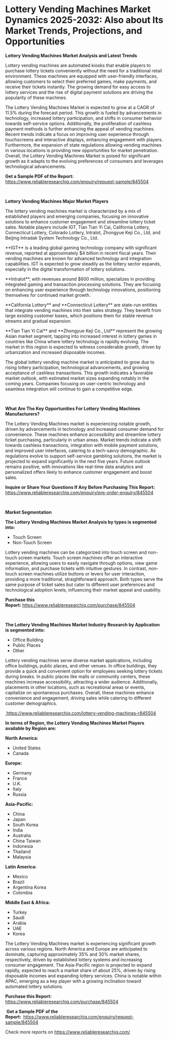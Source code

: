 <p><h1>Lottery Vending Machines Market Dynamics 2025-2032: Also about Its Market Trends, Projections, and Opportunities</h1></p><p><strong>Lottery Vending Machines Market Analysis and Latest Trends</strong></p>
<p><p>Lottery vending machines are automated kiosks that enable players to purchase lottery tickets conveniently without the need for a traditional retail environment. These machines are equipped with user-friendly interfaces, allowing customers to select their preferred games, make payments, and receive their tickets instantly. The growing demand for easy access to lottery services and the rise of digital payment solutions are driving the popularity of these machines.</p><p>The Lottery Vending Machines Market is expected to grow at a CAGR of 11.5% during the forecast period. This growth is fueled by advancements in technology, increased lottery participation, and shifts in consumer behavior towards self-service options. Additionally, the proliferation of cashless payment methods is further enhancing the appeal of vending machines. Recent trends indicate a focus on improving user experience through touchscreens and interactive displays, enhancing engagement with players. Furthermore, the expansion of state regulations allowing vending machines in various locations is providing new opportunities for market penetration. Overall, the Lottery Vending Machines Market is poised for significant growth as it adapts to the evolving preferences of consumers and leverages technological advancements.</p></p>
<p><strong>Get a Sample PDF of the Report:&nbsp;</strong> <a href="https://www.reliableresearchiq.com/enquiry/request-sample/845504?utm_campaign=3129&utm_medium=2&utm_source=Github&utm_content=ia&utm_term=09042025&utm_id=lottery-vending-machines">https://www.reliableresearchiq.com/enquiry/request-sample/845504</a></p>
<p>&nbsp;</p>
<p><strong>Lottery Vending Machines Major Market Players</strong></p>
<p><p>The lottery vending machines market is characterized by a mix of established players and emerging companies, focusing on innovative solutions to enhance customer engagement and streamline lottery ticket sales. Notable players include IGT, Tian Tian Yi Cai, California Lottery, Connecticut Lottery, Colorado Lottery, Intralot, Zhongyue Keji Co., Ltd, and Beijing Intradak System Technology Co., Ltd. </p><p>**IGT** is a leading global gaming technology company with significant revenue, reported at approximately $4 billion in recent fiscal years. Their vending machines are known for advanced technology and integration capabilities. IGT is expected to grow steadily as the lottery sector expands, especially in the digital transformation of lottery solutions.</p><p>**Intralot**, with revenues around $600 million, specializes in providing integrated gaming and transaction processing solutions. They are focusing on enhancing user experience through technology innovations, positioning themselves for continued market growth.</p><p>**California Lottery** and **Connecticut Lottery** are state-run entities that integrate vending machines into their sales strategy. They benefit from large existing customer bases, which positions them for stable revenue streams and gradual expansion.</p><p>**Tian Tian Yi Cai** and **Zhongyue Keji Co., Ltd** represent the growing Asian market segment, tapping into increased interest in lottery games in countries like China where lottery technology is rapidly evolving. The market in this region is expected to witness considerable growth, driven by urbanization and increased disposable incomes.</p><p>The global lottery vending machine market is anticipated to grow due to rising lottery participation, technological advancements, and growing acceptance of cashless transactions. This growth indicates a favorable market outlook, with estimated market sizes expanding notably in the coming years. Companies focusing on user-centric technology and seamless integration will continue to gain a competitive edge.</p></p>
<p>&nbsp;</p>
<p><strong>What Are The Key Opportunities For Lottery Vending Machines Manufacturers?</strong></p>
<p><p>The Lottery Vending Machines market is experiencing notable growth, driven by advancements in technology and increased consumer demand for convenience. These machines enhance accessibility and streamline lottery ticket purchasing, particularly in urban areas. Market trends indicate a shift towards cashless transactions, integration with mobile payment solutions, and improved user interfaces, catering to a tech-savvy demographic. As regulations evolve to support self-service gambling solutions, the market is projected to expand significantly in the next five years. Future outlook remains positive, with innovations like real-time data analytics and personalized offers likely to enhance customer engagement and boost sales.</p></p>
<p><strong>Inquire or Share Your Questions If Any Before Purchasing This Report:</strong> <a href="https://www.reliableresearchiq.com/enquiry/pre-order-enquiry/845504?utm_campaign=3129&utm_medium=2&utm_source=Github&utm_content=ia&utm_term=09042025&utm_id=lottery-vending-machines">https://www.reliableresearchiq.com/enquiry/pre-order-enquiry/845504</a></p>
<p>&nbsp;</p>
<p><strong>Market Segmentation</strong></p>
<p><strong>The Lottery Vending Machines Market Analysis by types is segmented into:</strong></p>
<p><ul><li>Touch Screen</li><li>Non-Touch Screen</li></ul></p>
<p><p>Lottery vending machines can be categorized into touch screen and non-touch screen markets. Touch screen machines offer an interactive experience, allowing users to easily navigate through options, view game information, and purchase tickets with intuitive gestures. In contrast, non-touch screen machines utilize buttons or levers for user interaction, providing a more traditional, straightforward approach. Both types serve the same purpose of ticket sales but cater to different user preferences and technological adoption levels, influencing their market appeal and usability.</p></p>
<p><strong>Purchase this Report:&nbsp;</strong><a href="https://www.reliableresearchiq.com/purchase/845504?utm_campaign=3129&utm_medium=2&utm_source=Github&utm_content=ia&utm_term=09042025&utm_id=lottery-vending-machines">https://www.reliableresearchiq.com/purchase/845504</a></p>
<p>&nbsp;</p>
<p><strong>The Lottery Vending Machines Market Industry Research by Application is segmented into:</strong></p>
<p><ul><li>Office Building</li><li>Public Places</li><li>Other</li></ul></p>
<p><p>Lottery vending machines serve diverse market applications, including office buildings, public places, and other venues. In office buildings, they provide a quick and convenient option for employees seeking lottery tickets during breaks. In public places like malls or community centers, these machines increase accessibility, attracting a wider audience. Additionally, placements in other locations, such as recreational areas or events, capitalize on spontaneous purchases. Overall, these machines enhance convenience and engagement, driving sales while catering to different customer demographics.</p></p>
<p><a href="https://www.reliableresearchiq.com/lottery-vending-machines-r845504?utm_campaign=3129&utm_medium=2&utm_source=Github&utm_content=ia&utm_term=09042025&utm_id=lottery-vending-machines">&nbsp;https://www.reliableresearchiq.com/lottery-vending-machines-r845504</a></p>
<p><strong>In terms of Region, the Lottery Vending Machines Market Players available by Region are:</strong></p>
<p>
    <p> <strong> North America: </strong>
        <ul>
            <li>United States</li>
            <li>Canada</li>
        </ul>
        </p> 
    <p> <strong> Europe: </strong>
        <ul>
            <li>Germany</li>
            <li>France</li>
            <li>U.K.</li>
            <li>Italy</li>
            <li>Russia</li>
        </ul>
        </p> 
    <p> <strong> Asia-Pacific: </strong>
        <ul>
            <li>China</li>
            <li>Japan</li>
            <li>South Korea</li>
            <li>India</li>
            <li>Australia</li>
            <li>China Taiwan</li>
            <li>Indonesia</li>
            <li>Thailand</li>
            <li>Malaysia</li>
        </ul>
        </p> 
    <p> <strong> Latin America: </strong>
        <ul>
            <li>Mexico</li>
            <li>Brazil</li>
            <li>Argentina Korea</li>
            <li>Colombia</li>
        </ul>
        </p> 
    <p> <strong> Middle East & Africa: </strong>
        <ul>
            <li>Turkey</li>
            <li>Saudi</li>
            <li>Arabia</li>
            <li>UAE</li>
            <li>Korea</li>
        </ul>
    </p>
    </p>
<p><p>The Lottery Vending Machines market is experiencing significant growth across various regions. North America and Europe are anticipated to dominate, capturing approximately 35% and 30% market shares, respectively, driven by established lottery systems and increasing consumer engagement. The Asia-Pacific region is projected to expand rapidly, expected to reach a market share of about 25%, driven by rising disposable incomes and expanding lottery services. China is notable within APAC, emerging as a key player with a growing inclination toward automated lottery solutions.</p></p>
<p><strong>Purchase this Report: </strong><a href="https://www.reliableresearchiq.com/purchase/845504?utm_campaign=3129&utm_medium=2&utm_source=Github&utm_content=ia&utm_term=09042025&utm_id=lottery-vending-machines">https://www.reliableresearchiq.com/purchase/845504</a></p>
<p>&nbsp;<strong>Get a Sample PDF of the Report:&nbsp;&nbsp;</strong><a href="https://www.reliableresearchiq.com/enquiry/request-sample/845504?utm_campaign=3129&utm_medium=2&utm_source=Github&utm_content=ia&utm_term=09042025&utm_id=lottery-vending-machines">https://www.reliableresearchiq.com/enquiry/request-sample/845504</a></p>
<p><strong></strong></p>
<p>Check more reports on <a href="https://www.reliableresearchiq.com/?utm_campaign=3129&utm_medium=2&utm_source=Github&utm_content=ia&utm_term=09042025&utm_id=lottery-vending-machines">https://www.reliableresearchiq.com/</a></p>